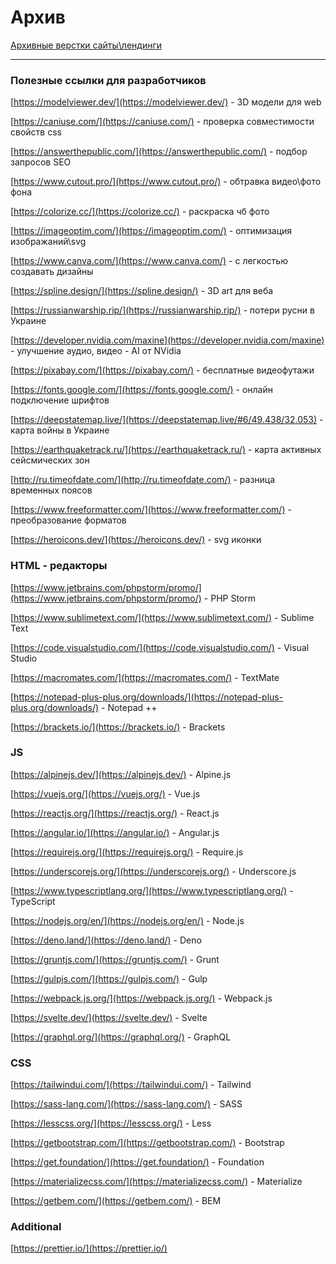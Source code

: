 # Архив

[Архивные верстки сайты\лендинги](archive/README.md)


----

### Полезные ссылки для разработчиков

[https://modelviewer.dev/](https://modelviewer.dev/) - 3D модели для web

[https://caniuse.com/](https://caniuse.com/) - проверка совместимости свойств css

[https://answerthepublic.com/](https://answerthepublic.com/) - подбор запросов SEO

[https://www.cutout.pro/](https://www.cutout.pro/) - обтравка видео\фото фона

[https://colorize.cc/](https://colorize.cc/) - раскраска чб фото 

[https://imageoptim.com/](https://imageoptim.com/) - оптимизация изображаний\svg 

[https://www.canva.com/](https://www.canva.com/) - с легкостью создавать дизайны

[https://spline.design/](https://spline.design/) - 3D art  для веба

[https://russianwarship.rip/](https://russianwarship.rip/) - потери русни в Украине

[https://developer.nvidia.com/maxine](https://developer.nvidia.com/maxine) - улучшение аудио, видео - AI от NVidia 

[https://pixabay.com/](https://pixabay.com/) - бесплатные видеофутажи

[https://fonts.google.com/](https://fonts.google.com/) - онлайн подключение шрифтов 

[https://deepstatemap.live/](https://deepstatemap.live/#6/49.438/32.053) - карта войны в Украине

[https://earthquaketrack.ru/](https://earthquaketrack.ru/) - карта активных сейсмических зон

[http://ru.timeofdate.com/](http://ru.timeofdate.com/) - разница временных поясов 

[https://www.freeformatter.com/](https://www.freeformatter.com/) - преобразование форматов

[https://heroicons.dev/](https://heroicons.dev/) - svg иконки


### HTML - редакторы

[https://www.jetbrains.com/phpstorm/promo/](https://www.jetbrains.com/phpstorm/promo/) - PHP Storm

[https://www.sublimetext.com/](https://www.sublimetext.com/) - Sublime Text

[https://code.visualstudio.com/](https://code.visualstudio.com/) - Visual Studio

[https://macromates.com/](https://macromates.com/) - TextMate

[https://notepad-plus-plus.org/downloads/](https://notepad-plus-plus.org/downloads/) - Notepad ++

[https://brackets.io/](https://brackets.io/) - Brackets 

### JS

[https://alpinejs.dev/](https://alpinejs.dev/) - Alpine.js

[https://vuejs.org/](https://vuejs.org/) - Vue.js

[https://reactjs.org/](https://reactjs.org/) - React.js

[https://angular.io/](https://angular.io/) - Angular.js

[https://requirejs.org/](https://requirejs.org/) - Require.js

[https://underscorejs.org/](https://underscorejs.org/) - Underscore.js

[https://www.typescriptlang.org/](https://www.typescriptlang.org/) -TypeScript

[https://nodejs.org/en/](https://nodejs.org/en/) - Node.js

[https://deno.land/](https://deno.land/) - Deno

[https://gruntjs.com/](https://gruntjs.com/) - Grunt

[https://gulpjs.com/](https://gulpjs.com/) - Gulp

[https://webpack.js.org/](https://webpack.js.org/) - Webpack.js

[https://svelte.dev/](https://svelte.dev/) - Svelte

[https://graphql.org/](https://graphql.org/) - GraphQL

### CSS

[https://tailwindui.com/](https://tailwindui.com/) - Tailwind

[https://sass-lang.com/](https://sass-lang.com/) - SASS

[https://lesscss.org/](https://lesscss.org/) - Less

[https://getbootstrap.com/](https://getbootstrap.com/) - Bootstrap

[https://get.foundation/](https://get.foundation/) - Foundation

[https://materializecss.com/](https://materializecss.com/) - Materialize

[https://getbem.com/](https://getbem.com/) - BEM

### Additional 

[https://prettier.io/](https://prettier.io/) 